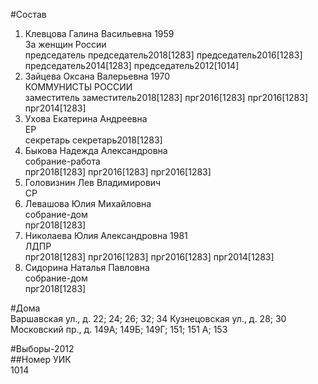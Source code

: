 #Состав  
1. Клевцова Галина Васильевна 1959  
    За женщин России  
    председатель председатель2018[1283] председатель2016[1283] председатель2014[1283] председатель2012[1014]  
2. Зайцева Оксана Валерьевна 1970  
    КОММУНИСТЫ РОССИИ  
    заместитель заместитель2018[1283] прг2016[1283] прг2016[1283] прг2014[1283]  
3. Ухова Екатерина Андреевна  
    ЕР  
    секретарь секретарь2018[1283]  
4. Быкова Надежда Александровна  
    собрание-работа  
    прг2018[1283] прг2016[1283] прг2016[1283]  
5. Головизнин Лев Владимирович  
    СР  
6. Левашова Юлия Михайловна  
    собрание-дом  
    прг2018[1283]  
7. Николаева Юлия Александровна 1981  
    ЛДПР  
    прг2018[1283] прг2016[1283] прг2016[1283] прг2014[1283]  
8. Сидорина Наталья Павловна  
    собрание-дом  
    прг2018[1283]  
  
#Дома  
Варшавская ул., д. 22; 24; 26; 32; 34 Кузнецовская ул., д. 28; 30 Московский пр., д. 149А; 149Б; 149Г; 151; 151 А; 153  
  
#Выборы-2012  
##Номер УИК  
1014  
